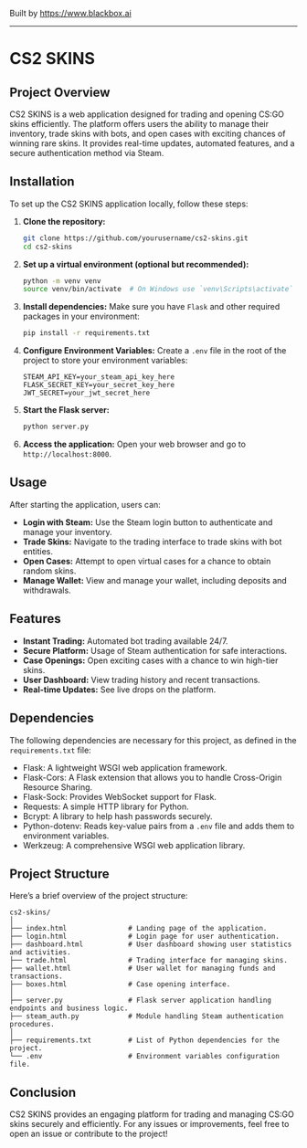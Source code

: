 
Built by https://www.blackbox.ai

---

# CS2 SKINS

## Project Overview
CS2 SKINS is a web application designed for trading and opening CS:GO skins efficiently. The platform offers users the ability to manage their inventory, trade skins with bots, and open cases with exciting chances of winning rare skins. It provides real-time updates, automated features, and a secure authentication method via Steam.

## Installation
To set up the CS2 SKINS application locally, follow these steps:

1. **Clone the repository:**
   ```bash
   git clone https://github.com/yourusername/cs2-skins.git
   cd cs2-skins
   ```

2. **Set up a virtual environment (optional but recommended):**
   ```bash
   python -m venv venv
   source venv/bin/activate  # On Windows use `venv\Scripts\activate`
   ```

3. **Install dependencies:**
   Make sure you have `Flask` and other required packages in your environment:
   ```bash
   pip install -r requirements.txt
   ```

4. **Configure Environment Variables:**
   Create a `.env` file in the root of the project to store your environment variables:
   ```plaintext
   STEAM_API_KEY=your_steam_api_key_here
   FLASK_SECRET_KEY=your_secret_key_here
   JWT_SECRET=your_jwt_secret_here
   ```

5. **Start the Flask server:**
   ```bash
   python server.py
   ```

6. **Access the application:**
   Open your web browser and go to `http://localhost:8000`.

## Usage
After starting the application, users can:

- **Login with Steam:** Use the Steam login button to authenticate and manage your inventory.
- **Trade Skins:** Navigate to the trading interface to trade skins with bot entities.
- **Open Cases:** Attempt to open virtual cases for a chance to obtain random skins.
- **Manage Wallet:** View and manage your wallet, including deposits and withdrawals.

## Features
- **Instant Trading:** Automated bot trading available 24/7.
- **Secure Platform:** Usage of Steam authentication for safe interactions.
- **Case Openings:** Open exciting cases with a chance to win high-tier skins.
- **User Dashboard:** View trading history and recent transactions.
- **Real-time Updates:** See live drops on the platform.

## Dependencies
The following dependencies are necessary for this project, as defined in the `requirements.txt` file:
- Flask: A lightweight WSGI web application framework.
- Flask-Cors: A Flask extension that allows you to handle Cross-Origin Resource Sharing.
- Flask-Sock: Provides WebSocket support for Flask.
- Requests: A simple HTTP library for Python.
- Bcrypt: A library to help hash passwords securely.
- Python-dotenv: Reads key-value pairs from a `.env` file and adds them to environment variables.
- Werkzeug: A comprehensive WSGI web application library.

## Project Structure
Here’s a brief overview of the project structure:

```
cs2-skins/
│
├── index.html               # Landing page of the application.
├── login.html               # Login page for user authentication.
├── dashboard.html           # User dashboard showing user statistics and activities.
├── trade.html               # Trading interface for managing skins.
├── wallet.html              # User wallet for managing funds and transactions.
├── boxes.html               # Case opening interface.
│
├── server.py                # Flask server application handling endpoints and business logic.
├── steam_auth.py            # Module handling Steam authentication procedures.
│
├── requirements.txt         # List of Python dependencies for the project.
└── .env                     # Environment variables configuration file.
```

## Conclusion
CS2 SKINS provides an engaging platform for trading and managing CS:GO skins securely and efficiently. For any issues or improvements, feel free to open an issue or contribute to the project!